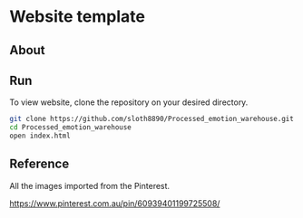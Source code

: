 # Website template

## About


## Run
To view website, clone the repository on your desired directory.
```bash
git clone https://github.com/sloth8890/Processed_emotion_warehouse.git
cd Processed_emotion_warehouse
open index.html
```
## Reference
All the images imported from the Pinterest.

https://www.pinterest.com.au/pin/60939401199725508/
